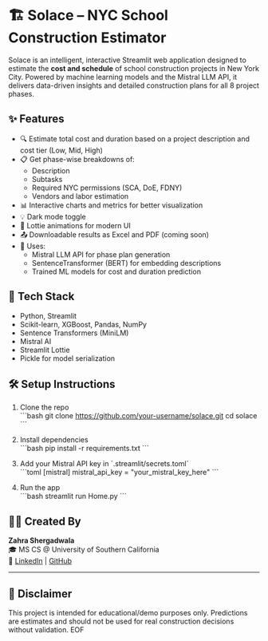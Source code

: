 
# 🏗️ Solace – NYC School Construction Estimator

Solace is an intelligent, interactive Streamlit web application designed to estimate the **cost and schedule** of school construction projects in New York City. Powered by machine learning models and the Mistral LLM API, it delivers data-driven insights and detailed construction plans for all 8 project phases.

## ✨ Features

- 🔍 Estimate total cost and duration based on a project description and cost tier (Low, Mid, High)
- 📋 Get phase-wise breakdowns of:
  - Description
  - Subtasks
  - Required NYC permissions (SCA, DoE, FDNY)
  - Vendors and labor estimation
- 📊 Interactive charts and metrics for better visualization
- 💡 Dark mode toggle
- 🎥 Lottie animations for modern UI
- 📤 Downloadable results as Excel and PDF (coming soon)
- 🧠 Uses:
  - Mistral LLM API for phase plan generation
  - SentenceTransformer (BERT) for embedding descriptions
  - Trained ML models for cost and duration prediction

## 🚀 Tech Stack

- Python, Streamlit
- Scikit-learn, XGBoost, Pandas, NumPy
- Sentence Transformers (MiniLM)
- Mistral AI
- Streamlit Lottie
- Pickle for model serialization

## 🛠️ Setup Instructions

1. Clone the repo  
\`\`\`bash
git clone https://github.com/your-username/solace.git
cd solace
\`\`\`

2. Install dependencies  
\`\`\`bash
pip install -r requirements.txt
\`\`\`

3. Add your Mistral API key in \`.streamlit/secrets.toml\`  
\`\`\`toml
[mistral]
mistral_api_key = "your_mistral_key_here"
\`\`\`

4. Run the app  
\`\`\`bash
streamlit run Home.py
\`\`\`

## 👩‍💻 Created By

**Zahra Shergadwala**  
🎓 MS CS @ University of Southern California  
🔗 [LinkedIn](https://www.linkedin.com/in/zahra-shergadwala/) | [GitHub](https://github.com/Zahras10/)

---

## 📌 Disclaimer

This project is intended for educational/demo purposes only. Predictions are estimates and should not be used for real construction decisions without validation.
EOF

